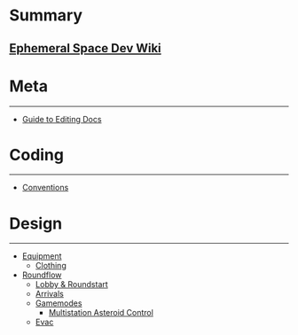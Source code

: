 # Summary

## [Ephemeral Space Dev Wiki](introduction.md)

Meta
====

---

- [Guide to Editing Docs](meta/guide-to-editing-docs.md)

Coding
====

---

- [Conventions](coding/code-conventions.md)

Design
====

---

- [Equipment]()
  - [Clothing](design/equipment/clothing.md)
- [Roundflow]()
  - [Lobby & Roundstart](design/roundflow/lobby-roundstart.md)
  - [Arrivals](design/roundflow/arrivals.md)
  - [Gamemodes]()
    - [Multistation Asteroid Control](design/roundflow/gamemodes/asteroid-control.md)
  - [Evac](design/roundflow/evac.md)
